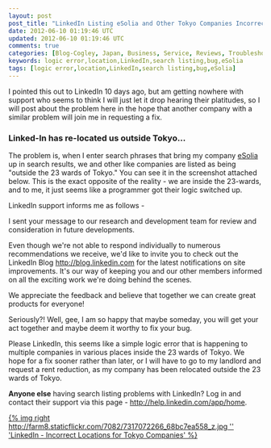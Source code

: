 ```yaml
---           
layout: post
post_title: "LinkedIn Listing eSolia and Other Tokyo Companies Incorrectly"
date: 2012-06-10 01:19:46 UTC
updated: 2012-06-10 01:19:46 UTC
comments: true
categories: [Blog-Cogley, Japan, Business, Service, Reviews, Troubleshooting]
keywords: logic error,location,LinkedIn,search listing,bug,eSolia
tags: [logic error,location,LinkedIn,search listing,bug,eSolia]
---
```

 


I pointed this out to LinkedIn 10 days ago, but am getting nowhere with support who seems to think I will just let it drop hearing their platitudes, so I will post about the problem here in the hope that another company with a similar problem will join me in requesting a fix.


### Linked-In has re-located us outside Tokyo...



The problem is, when I enter search phrases that bring my company [eSolia](http://www.esolia.com) up in search results, we and other like companies are listed as being "outside the 23 wards of Tokyo." You can see it in the screenshot attached below. This is the exact opposite of the reality - we are inside the 23-wards, and to me, it just seems like a programmer got their logic switched up. 




LinkedIn support informs me as follows - 


> 

I sent your message to our research and development team for review and consideration in future developments.




Even though we're not able to respond individually to numerous recommendations we receive, we'd like to invite you to check out the LinkedIn Blog http://blog.linkedin.com for the latest notifications on site improvements. It's our way of keeping you and our other members informed on all the exciting work we're doing behind the scenes.




We appreciate the feedback and believe that together we can create great products for everyone!




Seriously?! Well, gee, I am so happy that maybe someday, you will get your act together and maybe deem it worthy to fix your bug. 




Please LinkedIn, this seems like a simple logic error that is happening to multiple companies in various places inside the 23 wards of Tokyo. We hope for a fix sooner rather than later, or I will have to go to my landlord and request a rent reduction, as my company has been relocated outside the 23 wards of Tokyo. 




**Anyone else** having search listing problems with LinkedIn? Log in and contact their support via this page - http://help.linkedin.com/app/home. 




[{% img right http://farm8.staticflickr.com/7082/7317072266_68bc7ea558_z.jpg '' 'LinkedIn - Incorrect Locations for Tokyo Companies' %}](http://www.flickr.com/photos/81796435@N00/7317072266 "View 'LinkedIn - Incorrect Locations for Tokyo Companies' on Flickr.com")


